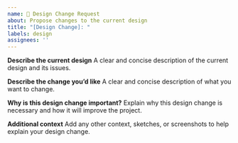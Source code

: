 ```yaml
---
name: 🎨 Design Change Request
about: Propose changes to the current design
title: "[Design Change]: "
labels: design
assignees: ''
---
```


**Describe the current design**
A clear and concise description of the current design and its issues.

**Describe the change you’d like**
A clear and concise description of what you want to change.

**Why is this design change important?**
Explain why this design change is necessary and how it will improve the project.

**Additional context**
Add any other context, sketches, or screenshots to help explain your design change.
